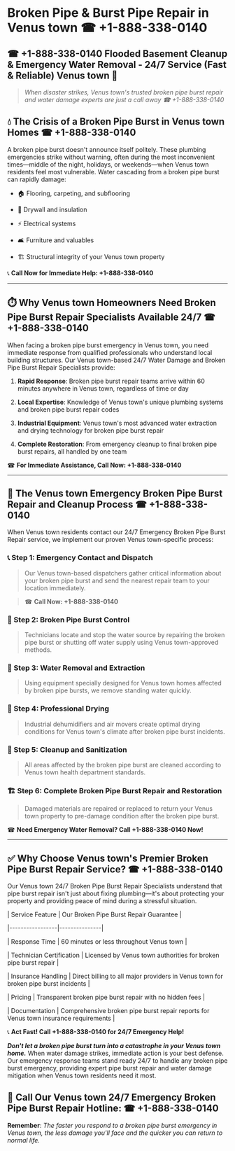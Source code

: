 # Broken Pipe & Burst Pipe Repair in Venus town ☎ +1-888-338-0140  
## ☎ +1-888-338-0140 Flooded Basement Cleanup & Emergency Water Removal - 24/7 Service (Fast & Reliable) Venus town 🚨  

> *When disaster strikes, Venus town's trusted broken pipe burst repair and water damage experts are just a call away ☎ +1-888-338-0140*  

## 💧 The Crisis of a Broken Pipe Burst in Venus town Homes ☎ +1-888-338-0140  

A broken pipe burst doesn't announce itself politely. These plumbing emergencies strike without warning, often during the most inconvenient times—middle of the night, holidays, or weekends—when Venus town residents feel most vulnerable. Water cascading from a broken pipe burst can rapidly damage:  

* 🏠 Flooring, carpeting, and subflooring  
* 🧱 Drywall and insulation  
* ⚡ Electrical systems  
* 🛋️ Furniture and valuables  
* 🏗️ Structural integrity of your Venus town property  

📞 **Call Now for Immediate Help: +1-888-338-0140**  

---  

## ⏱️ Why Venus town Homeowners Need Broken Pipe Burst Repair Specialists Available 24/7 ☎ +1-888-338-0140  

When facing a broken pipe burst emergency in Venus town, you need immediate response from qualified professionals who understand local building structures. Our Venus town-based 24/7 Water Damage and Broken Pipe Burst Repair Specialists provide:  

1. **Rapid Response**: Broken pipe burst repair teams arrive within 60 minutes anywhere in Venus town, regardless of time or day  
2. **Local Expertise**: Knowledge of Venus town's unique plumbing systems and broken pipe burst repair codes  
3. **Industrial Equipment**: Venus town's most advanced water extraction and drying technology for broken pipe burst repair  
4. **Complete Restoration**: From emergency cleanup to final broken pipe burst repairs, all handled by one team  

☎ **For Immediate Assistance, Call Now: +1-888-338-0140**  

---  

## 🔧 The Venus town Emergency Broken Pipe Burst Repair and Cleanup Process ☎ +1-888-338-0140  

When Venus town residents contact our 24/7 Emergency Broken Pipe Burst Repair service, we implement our proven Venus town-specific process:  

### 📞 Step 1: Emergency Contact and Dispatch  
> Our Venus town-based dispatchers gather critical information about your broken pipe burst and send the nearest repair team to your location immediately.  
> ☎ **Call Now: +1-888-338-0140**  

### 🚿 Step 2: Broken Pipe Burst Control  
> Technicians locate and stop the water source by repairing the broken pipe burst or shutting off water supply using Venus town-approved methods.  

### 🌊 Step 3: Water Removal and Extraction  
> Using equipment specially designed for Venus town homes affected by broken pipe bursts, we remove standing water quickly.  

### 💨 Step 4: Professional Drying  
> Industrial dehumidifiers and air movers create optimal drying conditions for Venus town's climate after broken pipe burst incidents.  

### 🧼 Step 5: Cleanup and Sanitization  
> All areas affected by the broken pipe burst are cleaned according to Venus town health department standards.  

### 🏗️ Step 6: Complete Broken Pipe Burst Repair and Restoration  
> Damaged materials are repaired or replaced to return your Venus town property to pre-damage condition after the broken pipe burst.  

☎ **Need Emergency Water Removal? Call +1-888-338-0140 Now!**  

---  

## ✅ Why Choose Venus town's Premier Broken Pipe Burst Repair Service? ☎ +1-888-338-0140  

Our Venus town 24/7 Broken Pipe Burst Repair Specialists understand that pipe burst repair isn't just about fixing plumbing—it's about protecting your property and providing peace of mind during a stressful situation.  

| Service Feature | Our Broken Pipe Burst Repair Guarantee |  
|-----------------|---------------|  
| Response Time | 60 minutes or less throughout Venus town |  
| Technician Certification | Licensed by Venus town authorities for broken pipe burst repair |  
| Insurance Handling | Direct billing to all major providers in Venus town for broken pipe burst incidents |  
| Pricing | Transparent broken pipe burst repair with no hidden fees |  
| Documentation | Comprehensive broken pipe burst repair reports for Venus town insurance requirements |  

📞 **Act Fast! Call +1-888-338-0140 for 24/7 Emergency Help!**  

***Don't let a broken pipe burst turn into a catastrophe in your Venus town home.*** When water damage strikes, immediate action is your best defense. Our emergency response teams stand ready 24/7 to handle any broken pipe burst emergency, providing expert pipe burst repair and water damage mitigation when Venus town residents need it most.  

## 📱 Call Our Venus town 24/7 Emergency Broken Pipe Burst Repair Hotline: ☎ +1-888-338-0140  

**Remember**: *The faster you respond to a broken pipe burst emergency in Venus town, the less damage you'll face and the quicker you can return to normal life.*
